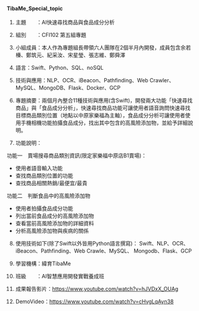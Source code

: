 #### TibaMe_Special_topic
1. 主題　　：AI快速尋找商品與食品成分分析

2. 組別　　：CFI102 第五組專題

3. 小組成員：本人作為專題組長帶領六人團隊在2個半月內開發，成員包含余若榛、鄭筑元、紀采汝、宋星瑩、張志維、鄭舜澤
4. 語言：Swift、Python、SQL、noSQL
5. 技術與應用：NLP、OCR、iBeacon、Pathfinding、Web Crawler、MySQL、MongoDB、Flask、Docker、GCP
6. 專題摘要：兩個月內整合11種技術與應用(含Swift)，開發兩大功能「快速尋找商品」與「食品成分分析」，快速尋找商品功能可讓使用者語音詢問快速尋找目標商品類別位置（地點以中原家樂福為主軸），食品成分分析可讓使用者使用手機相機功能拍攝食品成分，找出其中包含的高風險添加物，並給予詳細說明。

7. 功能說明：

功能一　賣場搜尋商品類別資訊(限定家樂福中原店B1賣場)：
* 使用者語音輸入功能
* 查找商品類別位置的功能
* 查找商品相關熱銷/最便宜/最貴

功能二　判斷食品中的高風險添加物
* 使用者拍攝食品成分功能
* 列出當前食品成分的高風險添加物
* 查看當前高風險添加物的詳細資料
* 分析高風險添加物與疾病的關係

8. 使用技術如下(除了Swift以外皆用Python語言撰寫)：
Swift、NLP、OCR、iBeacon、Pathfinding、Web Crawle、MySQL、 Mongodb、Flask、GCP

9. 學習機構：緯育TibaMe

10. 班級　　：AI智慧應用開發實戰養成班

11. 成果報告影片：https://www.youtube.com/watch?v=hJVDxX_OUAg
12. DemoVideo：https://www.youtube.com/watch?v=cHvgLqAyn38
